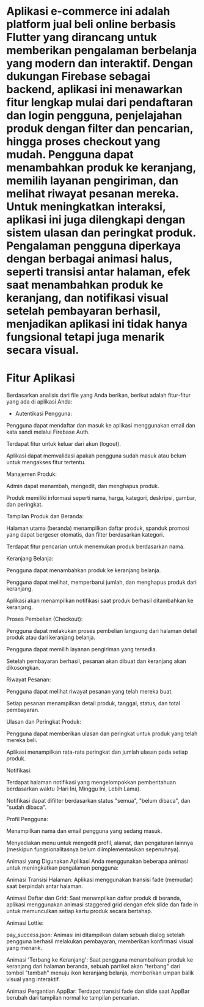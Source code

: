 # Aplikasi e-commerce ini adalah platform jual beli online berbasis Flutter yang dirancang untuk memberikan pengalaman berbelanja yang modern dan interaktif. Dengan dukungan Firebase sebagai backend, aplikasi ini menawarkan fitur lengkap mulai dari pendaftaran dan login pengguna, penjelajahan produk dengan filter dan pencarian, hingga proses checkout yang mudah. Pengguna dapat menambahkan produk ke keranjang, memilih layanan pengiriman, dan melihat riwayat pesanan mereka. Untuk meningkatkan interaksi, aplikasi ini juga dilengkapi dengan sistem ulasan dan peringkat produk. Pengalaman pengguna diperkaya dengan berbagai animasi halus, seperti transisi antar halaman, efek saat menambahkan produk ke keranjang, dan notifikasi visual setelah pembayaran berhasil, menjadikan aplikasi ini tidak hanya fungsional tetapi juga menarik secara visual.

# Fitur Aplikasi
Berdasarkan analisis dari file yang Anda berikan, berikut adalah fitur-fitur yang ada di aplikasi Anda:

- Autentikasi Pengguna:

Pengguna dapat mendaftar dan masuk ke aplikasi menggunakan email dan kata sandi melalui Firebase Auth.

Terdapat fitur untuk keluar dari akun (logout).

Aplikasi dapat memvalidasi apakah pengguna sudah masuk atau belum untuk mengakses fitur tertentu.

Manajemen Produk:

Admin dapat menambah, mengedit, dan menghapus produk.

Produk memiliki informasi seperti nama, harga, kategori, deskripsi, gambar, dan peringkat.

Tampilan Produk dan Beranda:

Halaman utama (beranda) menampilkan daftar produk, spanduk promosi yang dapat bergeser otomatis, dan filter berdasarkan kategori.

Terdapat fitur pencarian untuk menemukan produk berdasarkan nama.

Keranjang Belanja:

Pengguna dapat menambahkan produk ke keranjang belanja.

Pengguna dapat melihat, memperbarui jumlah, dan menghapus produk dari keranjang.

Aplikasi akan menampilkan notifikasi saat produk berhasil ditambahkan ke keranjang.

Proses Pembelian (Checkout):

Pengguna dapat melakukan proses pembelian langsung dari halaman detail produk atau dari keranjang belanja.

Pengguna dapat memilih layanan pengiriman yang tersedia.

Setelah pembayaran berhasil, pesanan akan dibuat dan keranjang akan dikosongkan.

Riwayat Pesanan:

Pengguna dapat melihat riwayat pesanan yang telah mereka buat.

Setiap pesanan menampilkan detail produk, tanggal, status, dan total pembayaran.

Ulasan dan Peringkat Produk:

Pengguna dapat memberikan ulasan dan peringkat untuk produk yang telah mereka beli.

Aplikasi menampilkan rata-rata peringkat dan jumlah ulasan pada setiap produk.

Notifikasi:

Terdapat halaman notifikasi yang mengelompokkan pemberitahuan berdasarkan waktu (Hari Ini, Minggu Ini, Lebih Lama).

Notifikasi dapat difilter berdasarkan status "semua", "belum dibaca", dan "sudah dibaca".

Profil Pengguna:

Menampilkan nama dan email pengguna yang sedang masuk.

Menyediakan menu untuk mengedit profil, alamat, dan pengaturan lainnya (meskipun fungsionalitasnya belum diimplementasikan sepenuhnya).

Animasi yang Digunakan
Aplikasi Anda menggunakan beberapa animasi untuk meningkatkan pengalaman pengguna:

Animasi Transisi Halaman: Aplikasi menggunakan transisi fade (memudar) saat berpindah antar halaman.

Animasi Daftar dan Grid: Saat menampilkan daftar produk di beranda, aplikasi menggunakan animasi staggered grid dengan efek slide dan fade in untuk memunculkan setiap kartu produk secara bertahap.

Animasi Lottie:

pay_success.json: Animasi ini ditampilkan dalam sebuah dialog setelah pengguna berhasil melakukan pembayaran, memberikan konfirmasi visual yang menarik.

Animasi 'Terbang ke Keranjang': Saat pengguna menambahkan produk ke keranjang dari halaman beranda, sebuah partikel akan "terbang" dari tombol "tambah" menuju ikon keranjang belanja, memberikan umpan balik visual yang interaktif.

Animasi Pergantian AppBar: Terdapat transisi fade dan slide saat AppBar berubah dari tampilan normal ke tampilan pencarian.

